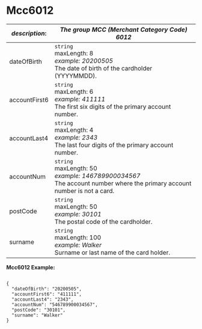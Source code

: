 
# Mcc6012

| *description*: | *The group MCC (Merchant Category Code) 6012*|
|----|----|
| dateOfBirth |    ``` string ```   <br/> maxLength: 8  <br/> *example: 20200505*  <br/>  The date of birth of the cardholder (YYYYMMDD).|
| accountFirst6 |    ``` string ```  <br/> maxLength: 6 <br/>  *example: 411111*  <br/> The first six digits of the primary account number.|
| accountLast4 |    ``` string ```    <br/> maxLength: 4  <br/> *example: 2343*  <br/>  The last four digits of the primary account number.|
| accountNum |    ``` string ```    <br/> maxLength: 50 <br/>  *example: 146789900034567*  <br/> The account number where the primary account number is not a card.|
| postCode |    ``` string ```    <br/> maxLength: 50 <br/>  *example: 30101*  <br/> The postal code of the cardholder.|
| surname |    ``` string ```    <br/> maxLength: 100  <br/> *example: Walker*  <br/> Surname or last name of the card holder.|

**Mcc6012 Example:**

```{r}

{
  "dateOfBirth": "20200505",
  "accountFirst6": "411111",
  "accountLast4": "2343",
  "accountNum": "546789900034567",
  "postCode": "30101",
  "surname": "Walker"
}
```  






